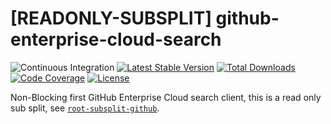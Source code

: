# [READONLY-SUBSPLIT] github-enterprise-cloud-search


![Continuous Integration](https://github.com/php-api-clients/github-enterprise-cloud-search/workflows/Continuous%20Integration/badge.svg)
[![Latest Stable Version](https://poser.pugx.org/api-clients/github-enterprise-cloud-search/v/stable.png)](https://packagist.org/packages/api-clients/github-enterprise-cloud-search)
[![Total Downloads](https://poser.pugx.org/api-clients/github-enterprise-cloud-search/downloads.png)](https://packagist.org/packages/api-clients/github-enterprise-cloud-search)
[![Code Coverage](https://scrutinizer-ci.com/g/php-api-clients/github-enterprise-cloud-search/badges/coverage.png?b==)](https://scrutinizer-ci.com/g/php-api-clients/github-enterprise-cloud-search/?branch=)
[![License](https://poser.pugx.org/api-clients/github-enterprise-cloud-search/license.png)](https://packagist.org/packages/api-clients/github-enterprise-cloud-search)

Non-Blocking first GitHub Enterprise Cloud search client, this is a read only sub split, see [`root-subsplit-github`](https://github.com/php-api-clients/root-subsplit-github).
